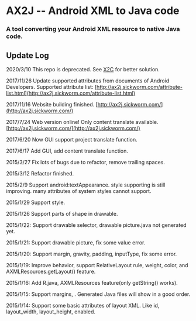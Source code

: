 # AX2J -- Android XML to Java code

### A tool converting your Android XML resource to native Java code.

## Update Log

2020/3/10
This repo is deprecated. See [X2C](https://github.com/iReaderAndroid/X2C) for better solution.

2017/11/26
Update supported attributes from documents of Android Developers. Supported attribute list: [http://ax2j.sickworm.com/attribute-list.html](http://ax2j.sickworm.com/attribute-list.html)

2017/11/16
Website building finished. [http://ax2j.sickworm.com/](http://ax2j.sickworm.com/)

2017/7/24
Web version online! Only content translate available. [http://ax2j.sickworm.com/](http://ax2j.sickworm.com/)

2017/6/20
Now GUI support project translate function.

2017/6/17
Add GUI, add content translate function.

2015/3/27
Fix lots of bugs due to refactor, remove trailing spaces.

2015/3/12
Refactor finished.

2015/2/9
Support android:textAppearance. style supporting is still improving. many attributes of system styles cannot support.

2015/1/29
Support style.

2015/1/26
Support parts of shape in drawable.

2015/1/22:
Support drawable selector, drawable picture.java not generated yet.

2015/1/21:
Support drawable picture, fix some value error.

2015/1/20:
Support margin, gravity, padding, inputType, fix some error.

2015/1/19:
Improve behavior, support RelativeLayout rule, weight, color, and AXMLResources.getLayout() feature.

2015/1/16:
Add R.java, AXMLResources feature(only getString() works).

2015/1/15:
Support margins, <string/>. Generated Java files will show in a good order.

2015/1/14:
Support some basic attributes of layout XML. Like id, layout_width, layout_height, enabled.

